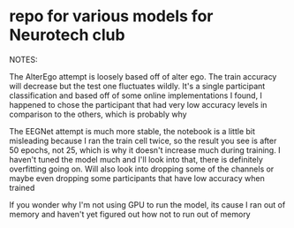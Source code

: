 # repo for various models for Neurotech club
NOTES:

  The AlterEgo attempt is loosely based off of alter ego. The train accuracy will decrease but the test one fluctuates wildly. It's a single participant classification and based off of some online implementations I found, I happened to chose the participant that had very low accuracy levels in comparison to the others, which is probably why
  
  The EEGNet attempt is much more stable, the notebook is a little bit misleading because I ran the train cell twice, so the result you see is after 50 epochs, not 25, which is  why it doesn't increase much during training. I haven't tuned the model much and I'll look into that, there is definitely overfitting going on. Will also look into dropping some of the channels or maybe even dropping some participants that have low accuracy when trained
  
  If you wonder why I'm not using GPU to run the model, its cause I ran out of memory and haven't yet figured out how not to run out of memory
